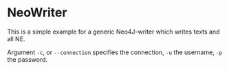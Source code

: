 # NeoWriter

This is a simple example for a generic Neo4J-writer which writes texts and all NE. 

Argument ``-c``, or ``--connection`` specifies the connection, ``-u`` the username, ``-p`` the password. 

